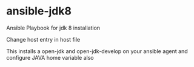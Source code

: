 # ansible-jdk8
Ansible Playbook for jdk 8 installation

Change host entry in host file 

This installs a open-jdk and open-jdk-develop on your ansible agent
and configure JAVA home variable also


